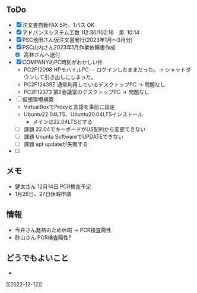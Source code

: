 ## ToDo
- [x] 注文書自動FAX 5社、1パス OK
- [x] アドバンスシステム工数 112:30/102:16　差: 10:14
- [x] PSC池田さん仮注文書発行(2023年1月～3月分)
- [x] PSC山内さん2023年1月作業依頼書作成
	- [x] 高林さんへ送付
- [x] COMPANYのPC時刻がおかしい件
	- PC2F12098 HPモバイルPC -- ログインしたままだった。→ シャットダウンして引き出しにしまった。
	- PC2F12439Z 通常利用しているデスクトップPC → 問題なし
	- PC2F12373 第2会議室のデスクトップPC → 問題なし
- [ ]  仮想環境構築
	- VirtualBoxでProxyと言語を事前に設定
	- Ubuntu22.04LTS、Ubuntu20.04LTSインストール
		- メインは22.04LTSとする
	- [ ] 課題 22.04でキーボードがUS配列から変更できない
	- [ ] 課題 Ununtu SoftwareでUPDATEできない
	- [ ] 課題 apt updateが失敗する
- [ ] 


## メモ
- 健太さん 12月14日 PCR検査予定
- 1月26日、27日休暇申請


## 情報
- 今井さん発熱のため休暇 → PCR検査陽性
- 砂山さん PCR検査陽性?


## どうでもよいこと
- 


[[2022-12-12]]

